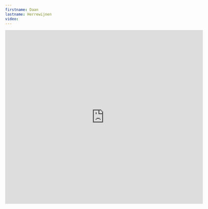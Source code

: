 ```yaml
--- 
firstname: Daan
lastname: Herrewijnen
video: 
--- 
```


<iframe src="https://player.vimeo.com/video/560841311" width="640" height="564" frameborder="0" allow="autoplay; fullscreen" allowfullscreen></iframe>